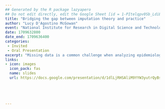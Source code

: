 ```yaml
---
## Generated by the R package lazyapero
## Do not edit directly, edit the Google Sheet [id = 1-PItelqpv0Sb_LdiEDqb8O3D_Roii5nVTL07IRVbRtA]
title: "Bridging the gap between imputation theory and practice"
author: "Lucy D'Agostino McGowan"
event: "National Institute for Research in Digital Science and Technology"
date: 1709632800
date_end: 1709636400
categories:
 - Invited
 - Oral Presentation
excerpt: "Missing data is a common challenge when analyzing epidemiological data, and imputation is often used to address this issue. There are recommendations to include the outcome from the analysis model in the imputation model for missing covariates, but it is not necessarily clear if this recommendation always holds and why this is sometimes true. This talk will discuss deterministic imputation (i.e., single imputation with fixed values) and stochastic imputation (i.e., single or multiple imputation with random values) methods and their implications for estimating the relationship between the imputed covariate and the outcome. We will mathematically demonstrate that including the outcome variable in imputation models is not just a recommendation but a requirement to achieve unbiased results when using stochastic imputation methods. We will then dispel common misconceptions about deterministic imputation models and demonstrate why the outcome should not be included in these models. This talk aims to bridge the gap between imputation in theory and in practice, providing mathematical derivations to explain common statistical recommendations."
links:
- icon: images
  icon_pack: fas
  name: slides
  url: https://docs.google.com/presentation/d/1dlLjRHSAliM9YYW3yutrQyBsgJAeZaE8qim0602gfDc





---
```

